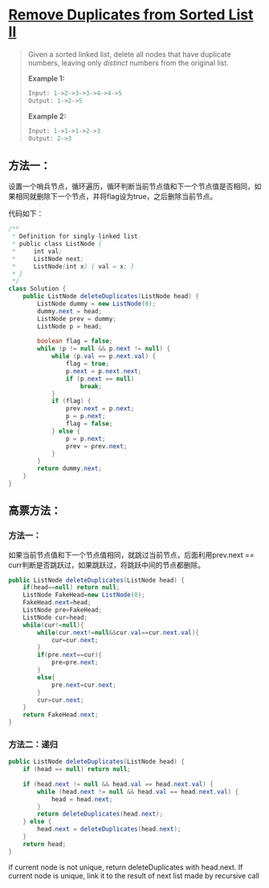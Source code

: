 # [Remove Duplicates from Sorted List II][1]

> Given a sorted linked list, delete all nodes that have duplicate numbers, leaving only *distinct* numbers from the original list.
>
> **Example 1:**
>
> ```java
> Input: 1->2->3->3->4->4->5
> Output: 1->2->5
> ```
>
> **Example 2:**
>
> ```java
> Input: 1->1->1->2->3
> Output: 2->3
> ```



## 方法一：

设置一个哨兵节点，循环遍历，循环判断当前节点值和下一个节点值是否相同，如果相同就删除下一个节点，并将flag设为true，之后删除当前节点。



代码如下：

```java
/**
 * Definition for singly-linked list.
 * public class ListNode {
 *     int val;
 *     ListNode next;
 *     ListNode(int x) { val = x; }
 * }
 */
class Solution {
    public ListNode deleteDuplicates(ListNode head) {
        ListNode dummy = new ListNode(0);
        dummy.next = head;
        ListNode prev = dummy;
        ListNode p = head;
        
        boolean flag = false;        
        while (p != null && p.next != null) {
            while (p.val == p.next.val) {
                flag = true;
                p.next = p.next.next;
                if (p.next == null)
                    break;
            }
            if (flag) {
                prev.next = p.next;
                p = p.next;
                flag = false;
            } else {
                p = p.next;
                prev = prev.next;
            }
        }
        return dummy.next;
    }
}
```



## 高票方法：

### 方法一：

如果当前节点值和下一个节点值相同，就跳过当前节点，后面利用prev.next == curr判断是否跳跃过，如果跳跃过，将跳跃中间的节点都删除。

```java
public ListNode deleteDuplicates(ListNode head) {
    if(head==null) return null;
    ListNode FakeHead=new ListNode(0);
    FakeHead.next=head;
    ListNode pre=FakeHead;
    ListNode cur=head;
    while(cur!=null){
        while(cur.next!=null&&cur.val==cur.next.val){
            cur=cur.next;
        }
        if(pre.next==cur){
            pre=pre.next;
        }
        else{
            pre.next=cur.next;
        }
        cur=cur.next;
    }
    return FakeHead.next;
}
```



### 方法二：递归

```java
public ListNode deleteDuplicates(ListNode head) {
    if (head == null) return null;
    
    if (head.next != null && head.val == head.next.val) {
        while (head.next != null && head.val == head.next.val) {
            head = head.next;
        }
        return deleteDuplicates(head.next);
    } else {
        head.next = deleteDuplicates(head.next);
    }
    return head;
}
```

if current node is not unique, return deleteDuplicates with head.next.
If current node is unique, link it to the result of next list made by recursive call





[1]: https://leetcode.com/problems/remove-duplicates-from-sorted-list-ii/